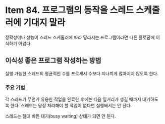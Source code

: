 # Item 84. 프로그램의 동작을 스레드 스케줄러에 기대지 말라
정확성이나 성능이 스레드 스케줄러에 따라 달라지는 프로그램이라면 다른 플랫폼에 이식하기 어렵다.

## 이식성 좋은 프로그램 작성하는 방법
실행 가능한 스레드의 평균적인 수를 프로세서 수보다 지나치게 많아지지 않도록 한다. 

### 주요 기법
각 스레드가 무언가 유용한 작업을 완료한 후에는 다음 일거리가 생길 때까지 대기하도록 한다. 
스레드는 당장 처리해야 할 작업이 없다면 실행돼서는 안 된다. 


스레드는 절대 바쁜 대기(busy waiting) 상태가 되면 안 된다.
